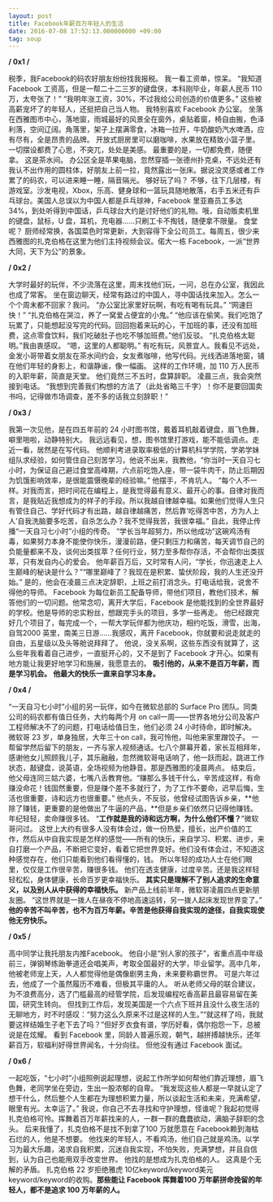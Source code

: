 ```yaml
---
layout: post
title: Facebook年薪百万年轻人的生活
date: 2016-07-08 17:52:13.000000000 +09:00
tag: soup
---
```

**/ 0x1 /**

税季，我Facebook的码农好朋友纷纷找我报税。
我一看工资单，惊呆。
“我知道 Facebook 工资高，但是一帮二十二三岁的键盘侠，本科刚毕业，年薪人民币 110 万，太夸张了！”
“我明年涨工资，30%，不过我给公司创造的价值更多。”
这些被高薪宠坏了的年轻人，还挺把自己当人物。
我特别喜欢 Facebook 办公室。
坐落在西雅图市中心，落地窗，雨城最好的风景全在窗外，桌贴着窗，椅自由搬，色泽利落，空间辽阔。角落里，架子上摆满零食，冰箱一拉开，牛奶酸奶汽水啤酒，应有尽有，全是昂贵的品牌。
开放式厨房里可以磨咖啡，水果放在精致小篮子里。一切摆设都费了心思，不突兀，处处是美感。
最重要的是，一切都免费，随便拿。
这是茶水间。
办公区全是苹果电脑，忽然穿插一张德州扑克桌，不远处还有我认不出作用的圆柱体，好朋友上前一拉，竟然露出一张床。据说没灵感或者工作累了的码农，可以进来睡一睡，隔音隔光。
够好玩了吗？
不够，往下几层楼，有游戏室。沙发电视，Xbox，乐高、健身球和一篮玩具随地散落，右手五米还有乒乓球台。美国人总误以为中国人都是乒乓球神，Facebook 里亚裔员工多达 34%，到处听得到中国话，乒乓球台大约是讨好他们的礼物。哦，自动贩卖机里的键盘，鼠标，U 盘，耳机，充电器……只刷工卡不掏钱，随便拿不限量。
食堂呢？
厨师经常换，各国菜色时常更新，大到容得下全公司员工。每周五，很少来西雅图的扎克伯格在这里为他们主持视频会议。偌大一栋 Facebook，一派“世界大同，天下为公”的景象。

**/ 0x2 /**

大学时最好的玩伴，不少流落在这里，周末找他们玩，一问，总在办公室，我因此也成了常客。
坐在窗边聊天，经常有路过的中国人，寻中国话找来加入。怎么一个个周末都不回家？我问。
“办公室比家里好玩啊，有吃有喝有玩具。”
“网速巨快！”
“扎克伯格在哭泣，养了一窝爱占便宜的小鬼。”
“他应该在偷笑。我们吃饱了玩累了，只能想起没写完的代码。回回抱着来玩的心，干加班的事，还没有加班费，这点零食饮料，我们吃破肚子也吃不够加班费。”他们反驳。
“扎克伯格太聪明。”我由衷感叹。
“嗯，这里的人都聪明。”
有吃有玩，风景宜人。我看见不远处，金发小哥带着女朋友在茶水间约会，女友煮咖啡，他写代码。光线洒进落地窗，铺在他们年轻的身影上，和谐静谧，像一幅画。
这样的工作环境，加 110 万人民币的入职年薪，简直是天堂。
他们竟然三不五时，盘算辞职。
凌晨三点，我会突然接到电话。
“我想到完善我们构想的方法了（此处省略三千字）！你不是要回国卖书吗，记得做市场调查，差不多的话我立刻辞职！”

**/ 0x3 /**

我第一次见他，是在四五年前的 24 小时图书馆，戴着耳机敲着键盘，眉飞色舞，噼里啪啦，动静特别大。
我远远看见，想，图书馆里打游戏，能不能低调点。走近一看，居然是在写代码。
他顺利考进录取率极低的计算机科学学院，学弟学妹组队求经验，如何管住自己刻苦学习，他说不出来，我教他，“你当时一天自习七小时，为保证自己避过食堂高峰期，六点前吃饱入座，带一袋牛肉干，防止后期因为饥饿影响效率，是很能震慑晚辈的经验嘛。”
他摆手，不肯坑人。
“每个人不一样。对我而言，把时间花在编程上，是我觉得最有意义、最开心的事。自律对我而言，是我贴近我想成为的样子的手段。所以我越自律越幸福。如果他们觉得人生只有管住自己、学好代码才有出路，越自律越痛苦，然后靠‘吃得苦中苦，方为人上人’自我洗脑要多吃苦，自杀怎么办？我不觉得我苦，我很幸福。”
自此，我停止传播“一天自习七小时”小组的传奇。
“学长当年超努力，所以他成功”这碗鸡汤有毒，如果努力本身不能使你快乐，漫漫前路，便只剩压力和痛苦，每天调节自己的负能量都来不及，谈何出类拔萃？任何行业，努力至多帮你存活，不会帮你出类拔萃，只有发自内心的爱会。
他年薪百万后，又时常有人问，“学长，你迅速走上人生巅峰的秘诀是什么？”“哪里巅峰了？我现在是积累、蛰伏阶段，我的人生还没开始。”
是的，他会在凌晨三点决定辞职，上班之前打消念头。打电话给我，说舍不得他的导师。
Facebook 为每位新员工配备导师，带他们项目，教他们技术，解答他们的一切问题。他常念叨，离开大学后，Facebook 是他能找到的全世界最好的学校。他是导师的忠实粉丝，想跟完手头的项目，多学一些再走。
他已经跟完好几个项目了，每完成一个，一帮大学玩伴都为他庆功，相约吃饭，滑雪，出海，自驾2000 英里，南美三日游……我感叹，离开 Facebook，你就要和说走就走的自由，五星级以及头等舱说拜拜了。
他说，没关系啊，这些东西没有就算了，这么些年我看着自己进步，一直挺开心的，又不是到了 Facebook 才开心。如果有地方能让我更好地学习和施展，我愿意去的。
**吸引他的，从来不是百万年薪，而是学习机会。**
**他最大的快乐一直来自学习本身。**

**/ 0x4 /**

“一天自习七小时”小组的另一玩伴，如今在微软总部的 Surface Pro 团队。同类公司的码农都有值日任务，大约每两个月 on call一周——世界各地分公司及客户工程师解决不了的问题，打电话给值日生，他们必须 24 小时待命，即时解决。
微软哥 23 岁，单身独居，大年三十on call，我可怜他，叫他来家里蹭饺子。
一帮留学然后留下的朋友，一齐与家人视频通话。七八个屏幕开着，家长互相拜年，感谢他女儿照顾我儿子，其乐融融，忽然微软哥电话响了，他一跃而起，跳进工作状态，敲键盘，说英语，全场视频为他静音。那是西雅图的凌晨两点。
结束后，他父母连同三姑六婆，七嘴八舌教育他。“赚那么多钱干什么，辛苦成这样，有命赚没命花！钱固然重要，但是赚个差不多就行了，为了工作不要命，迟早后悔，生活也很重要，诗和远方也很重要。”
他点头，不反驳，他曾经试图告诉乡亲，**他除了赚钱，更重要的是他做出了牛逼的产品，**但是乡亲们依然只记得他赚钱。年纪轻轻，卖命赚很多钱。
“**工作就是我的诗和远方啊，为什么他们不懂？**”微软哥问过。
这世上大约有很多人没有体会过，做一份热爱，擅长，出产价值的工作，然后从中自我实现是怎样的感觉——所有的快乐，来自学习、积累、进步，来自打磨一个产品，不断把它变好，看着它把世界变好。他们没有体会过，不知道这种感觉存在，他们只能看到他们看得懂的，钱。
所以年轻的成功人士在他们眼里，仅仅是工作很辛苦，赚很多钱。
他们在透支健康，过度辛苦。还是我这样轻轻松松，身体健康，长命百岁更幸福快乐。
**其实只是理解不了别人追求的生命意义，以及别人从中获得的幸福快乐。**
新产品上线前半年，微软哥凌晨四点更新朋友圈。
“这世界就是一拨人在昼夜不停地高速运转，另一拨人起床发现世界变了。”
**他的辛苦不叫辛苦，也不为百万年薪。辛苦是他获得自我实现的途径，自我实现使他无穷快乐。**

**/ 0x5 /**

高中同学让我托朋友内推Facebook。
他自小是“别人家的孩子”，省重点高中年级前三，弹钢琴练跆拳道还会唱美声，考取全国最好的大学，毕业留学。高中几年，他被老师宠上天，人人都觉得他是偶像剧男主角，未来要称霸世界。
可是六年过去，他成了一个虽然履历不难看，但极其平庸的人。
听从老师父母的联合建议，为不浪费高分，选了门槛最高的经管学院，后发现编程吃香高薪且最容易留在美国，研究生转向。
但找到工作后，发现美国是一个六点下班并且没什么夜生活的无聊地方，时不时感叹：“努力这么久原来不过是这样的人生。”“就这样了吗，我就要这样结婚生子老下去了吗？”但好歹衣食有谱，学历好看，偶尔抱怨一下，总被说是在炫耀。
看到 Facebook 里，同龄人普遍乐观，朝气，越拼搏越快乐，还年薪百万，软福利好得世界闻名，十分向往。
但他没有通过 Facebook 面试。

**/ 0x6 /**

一起吃饭，“七小时”小组照例说起理想，说起工作所学如何帮他们靠近理想，眉飞色舞，老同学坐在旁边，生出一股浓郁的自卑。
“我发现这些人都是一早就认定了想干什么，然后整个人生都在为理想积累力量，所以谈起生活和未来，充满希望，眼里有光。太幸运了。”
我说，你自己不去寻找和守护理想，怪谁呢？我起初觉得扎克伯格可怜。挥舞着百万年薪找来的人，一群一群的蠢蠢欲动，满脑子辞职的念头。
后来我懂了，扎克伯格不是找不到拿了100 万就愿意在 Facebook赖到海枯石烂的人，他是不想要。
他找来的年轻人，不看鸡汤，他们自己就是鸡汤。以学习为最大乐趣，渴求自我积累，沉迷自我实现，不怕失败，充满梦想，并且自信到，认为自己也能用双手改变世界。
他找的是想成为扎克伯格的人。
这真是个无解的矛盾。
扎克伯格 22 岁拒绝雅虎 10亿keyword/keyword美元keyword/keyword的收购。**那些能让 Facebook 挥舞着100 万年薪拼命挽留的年轻人，都不是追求 100 万年薪的人。**
